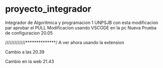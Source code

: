 # proyecto_integrador
Integrador de Algoritmica y programacion 1 UNPSJB
con esta modificacion par aprobar el PULL
Modificacion usando VSCODE en la pc
Nueva Prueba de configuracion 20.05


/////////////**************/
A ver ahora usando la extension

Cambio  a las  20.39

Cambio en la web 21.43
